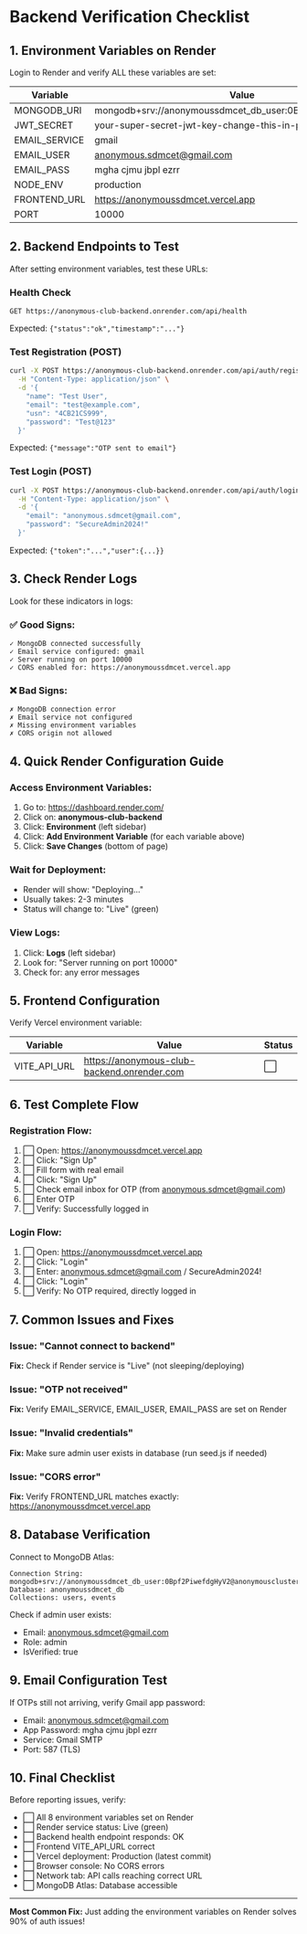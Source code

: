 # Backend Verification Checklist

## 1. Environment Variables on Render

Login to Render and verify ALL these variables are set:

| Variable | Value | Status |
|----------|-------|--------|
| MONGODB_URI | mongodb+srv://anonymoussdmcet_db_user:0Bpf2PiwefdgHyV2@... | ⬜ |
| JWT_SECRET | your-super-secret-jwt-key-change-this-in-production-2024 | ⬜ |
| EMAIL_SERVICE | gmail | ⬜ |
| EMAIL_USER | anonymous.sdmcet@gmail.com | ⬜ |
| EMAIL_PASS | mgha cjmu jbpl ezrr | ⬜ |
| NODE_ENV | production | ⬜ |
| FRONTEND_URL | https://anonymoussdmcet.vercel.app | ⬜ |
| PORT | 10000 | ⬜ |

## 2. Backend Endpoints to Test

After setting environment variables, test these URLs:

### Health Check
```
GET https://anonymous-club-backend.onrender.com/api/health
```
Expected: `{"status":"ok","timestamp":"..."}`

### Test Registration (POST)
```bash
curl -X POST https://anonymous-club-backend.onrender.com/api/auth/register \
  -H "Content-Type: application/json" \
  -d '{
    "name": "Test User",
    "email": "test@example.com",
    "usn": "4CB21CS999",
    "password": "Test@123"
  }'
```
Expected: `{"message":"OTP sent to email"}`

### Test Login (POST)
```bash
curl -X POST https://anonymous-club-backend.onrender.com/api/auth/login \
  -H "Content-Type: application/json" \
  -d '{
    "email": "anonymous.sdmcet@gmail.com",
    "password": "SecureAdmin2024!"
  }'
```
Expected: `{"token":"...","user":{...}}`

## 3. Check Render Logs

Look for these indicators in logs:

### ✅ Good Signs:
```
✓ MongoDB connected successfully
✓ Email service configured: gmail
✓ Server running on port 10000
✓ CORS enabled for: https://anonymoussdmcet.vercel.app
```

### ❌ Bad Signs:
```
✗ MongoDB connection error
✗ Email service not configured
✗ Missing environment variables
✗ CORS origin not allowed
```

## 4. Quick Render Configuration Guide

### Access Environment Variables:
1. Go to: https://dashboard.render.com/
2. Click on: **anonymous-club-backend**
3. Click: **Environment** (left sidebar)
4. Click: **Add Environment Variable** (for each variable above)
5. Click: **Save Changes** (bottom of page)

### Wait for Deployment:
- Render will show: "Deploying..."
- Usually takes: 2-3 minutes
- Status will change to: "Live" (green)

### View Logs:
1. Click: **Logs** (left sidebar)
2. Look for: "Server running on port 10000"
3. Check for: any error messages

## 5. Frontend Configuration

Verify Vercel environment variable:

| Variable | Value | Status |
|----------|-------|--------|
| VITE_API_URL | https://anonymous-club-backend.onrender.com | ⬜ |

## 6. Test Complete Flow

### Registration Flow:
1. ⬜ Open: https://anonymoussdmcet.vercel.app
2. ⬜ Click: "Sign Up"
3. ⬜ Fill form with real email
4. ⬜ Click: "Sign Up"
5. ⬜ Check email inbox for OTP (from anonymous.sdmcet@gmail.com)
6. ⬜ Enter OTP
7. ⬜ Verify: Successfully logged in

### Login Flow:
1. ⬜ Open: https://anonymoussdmcet.vercel.app
2. ⬜ Click: "Login"
3. ⬜ Enter: anonymous.sdmcet@gmail.com / SecureAdmin2024!
4. ⬜ Click: "Login"
5. ⬜ Verify: No OTP required, directly logged in

## 7. Common Issues and Fixes

### Issue: "Cannot connect to backend"
**Fix:** Check if Render service is "Live" (not sleeping/deploying)

### Issue: "OTP not received"
**Fix:** Verify EMAIL_SERVICE, EMAIL_USER, EMAIL_PASS are set on Render

### Issue: "Invalid credentials"
**Fix:** Make sure admin user exists in database (run seed.js if needed)

### Issue: "CORS error"
**Fix:** Verify FRONTEND_URL matches exactly: https://anonymoussdmcet.vercel.app

## 8. Database Verification

Connect to MongoDB Atlas:
```
Connection String: mongodb+srv://anonymoussdmcet_db_user:0Bpf2PiwefdgHyV2@anonymouscluster.5kizb.mongodb.net/
Database: anonymoussdmcet_db
Collections: users, events
```

Check if admin user exists:
- Email: anonymous.sdmcet@gmail.com
- Role: admin
- IsVerified: true

## 9. Email Configuration Test

If OTPs still not arriving, verify Gmail app password:
- Email: anonymous.sdmcet@gmail.com
- App Password: mgha cjmu jbpl ezrr
- Service: Gmail SMTP
- Port: 587 (TLS)

## 10. Final Checklist

Before reporting issues, verify:
- ⬜ All 8 environment variables set on Render
- ⬜ Render service status: Live (green)
- ⬜ Backend health endpoint responds: OK
- ⬜ Frontend VITE_API_URL correct
- ⬜ Vercel deployment: Production (latest commit)
- ⬜ Browser console: No CORS errors
- ⬜ Network tab: API calls reaching correct URL
- ⬜ MongoDB Atlas: Database accessible

---

**Most Common Fix:** Just adding the environment variables on Render solves 90% of auth issues!
